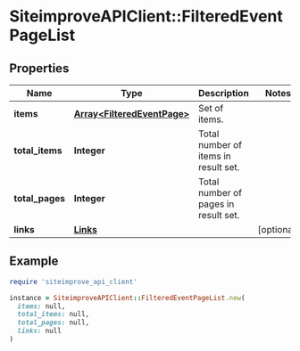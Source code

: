 # SiteimproveAPIClient::FilteredEventPageList

## Properties

| Name | Type | Description | Notes |
| ---- | ---- | ----------- | ----- |
| **items** | [**Array&lt;FilteredEventPage&gt;**](FilteredEventPage.md) | Set of items. |  |
| **total_items** | **Integer** | Total number of items in result set. |  |
| **total_pages** | **Integer** | Total number of pages in result set. |  |
| **links** | [**Links**](Links.md) |  | [optional] |

## Example

```ruby
require 'siteimprove_api_client'

instance = SiteimproveAPIClient::FilteredEventPageList.new(
  items: null,
  total_items: null,
  total_pages: null,
  links: null
)
```

